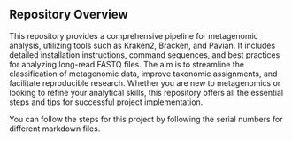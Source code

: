 ## Repository Overview
This repository provides a comprehensive pipeline for metagenomic analysis, utilizing tools such as Kraken2, Bracken, and Pavian. It includes detailed installation instructions, command sequences, and best practices for analyzing long-read FASTQ files. The aim is to streamline the classification of metagenomic data, improve taxonomic assignments, and facilitate reproducible research. Whether you are new to metagenomics or looking to refine your analytical skills, this repository offers all the essential steps and tips for successful project implementation.

You can follow the steps for this project by following the serial numbers for different markdown files.
